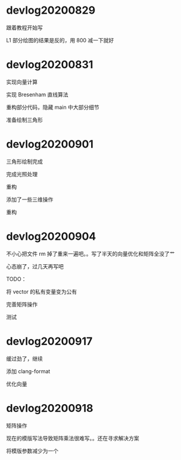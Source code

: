 # devlog20200829

跟着教程开始写

L1 部分绘图的结果是反的，用 800 减一下就好


# devlog20200831

实现向量计算

实现 Bresenham 直线算法

重构部分代码，隐藏 main 中大部分细节

准备绘制三角形

# devlog20200901

三角形绘制完成

完成光照处理

重构

添加了一些三维操作

重构


# devlog20200904

不小心把文件 rm 掉了重来一遍吧。。写了半天的向量优化和矩阵全没了艹

心态崩了，过几天再写吧

TODO：

将 vector 的私有变量变为公有

完善矩阵操作

测试

# devlog20200917

缓过劲了，继续

添加 clang-format

优化向量

# devlog20200918

矩阵操作

现在的模版写法导致矩阵乘法很难写。。还在寻求解决方案

将模版参数减少为一个